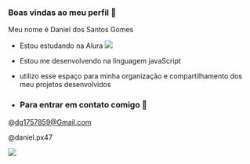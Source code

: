 ### Boas vindas ao meu perfil 🤙

Meu nome é Daniel dos Santos Gomes 

- Estou estudando na Alura ![](https://cursos.alura.com.br/dashboard)
- Estou me desenvolvendo na linguagem javaScript
- utilizo esse espaço para minha organização e compartilhamento dos meu projetos desenvolvidos

- ### Para  entrar em contato comigo 🤝

@dg1757859@Gmail.com

@daniel.px47

![](https://media1.tenor.com/m/PKKCAakpBZIAAAAC/neyney-neymar.gif)
